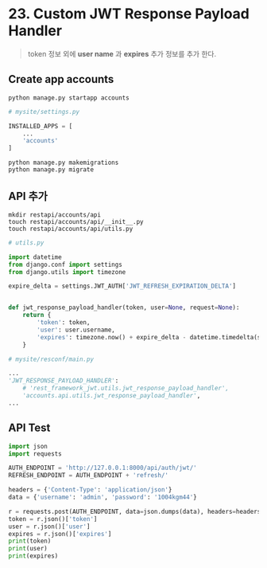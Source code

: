 # 23. Custom JWT Response Payload Handler

> token 정보 외에 **user name** 과 **expires** 추가 정보를 추가 한다.

## Create app **accounts**

```conmandline
python manage.py startapp accounts
```

```python
# mysite/settings.py

INSTALLED_APPS = [
    ...
    'accounts'
]
```

```conmandline
python manage.py makemigrations
python manage.py migrate
```

## API 추가

```commandline
mkdir restapi/accounts/api
touch restapi/accounts/api/__init__.py
touch restapi/accounts/api/utils.py
```

```python
# utils.py

import datetime
from django.conf import settings
from django.utils import timezone

expire_delta = settings.JWT_AUTH['JWT_REFRESH_EXPIRATION_DELTA']


def jwt_response_payload_handler(token, user=None, request=None):
    return {
        'token': token,
        'user': user.username,
        'expires': timezone.now() + expire_delta - datetime.timedelta(seconds=200)
    }
```

```python
# mysite/resconf/main.py

...
'JWT_RESPONSE_PAYLOAD_HANDLER':
    # 'rest_framework_jwt.utils.jwt_response_payload_handler',
    'accounts.api.utils.jwt_response_payload_handler',
...
```

## API Test

```python
import json
import requests

AUTH_ENDPOINT = 'http://127.0.0.1:8000/api/auth/jwt/'
REFRESH_ENDPOINT = AUTH_ENDPOINT + 'refresh/'

headers = {'Content-Type': 'application/json'}
data = {'username': 'admin', 'password': '1004kgm44'}

r = requests.post(AUTH_ENDPOINT, data=json.dumps(data), headers=headers)
token = r.json()['token']
user = r.json()['user']
expires = r.json()['expires']
print(token)
print(user)
print(expires)
```
